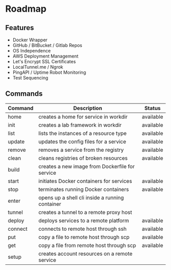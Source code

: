# Roadmap

## Features
- Docker Wrapper
- GitHub / BitBucket / Gitlab Repos
- OS Independence
- AWS Deployment Management
- Let's Encrypt SSL Certificates
- LocalTunnel.me / Ngrok
- PingAPI / Uptime Robot Monitoring
- Test Sequencing

## Commands
<table>
<thead>
<tr><th>Command  </th><th>Description                                    </th><th>Status   </th></tr>
</thead>
<tbody>
<tr><td>home     </td><td>creates a home for service in workdir          </td><td>available</td></tr>
<tr><td>init     </td><td>creates a lab framework in workdir             </td><td>available</td></tr>
<tr><td>list     </td><td>lists the instances of a resource type         </td><td>available</td></tr>
<tr><td>update   </td><td>updates the config files for a service         </td><td>available</td></tr>
<tr><td>remove   </td><td>removes a service from the registry            </td><td>available</td></tr>
<tr><td>clean    </td><td>cleans registries of broken resources          </td><td>available</td></tr>
<tr><td>build    </td><td>creates a new image from Dockerfile for service</td><td>         </td></tr>
<tr><td>start    </td><td>initiates Docker containers for services       </td><td>available</td></tr>
<tr><td>stop     </td><td>terminates running Docker containers           </td><td>available</td></tr>
<tr><td>enter    </td><td>opens up a shell cli inside a running container</td><td>         </td></tr>
<tr><td>tunnel   </td><td>creates a tunnel to a remote proxy host        </td><td>         </td></tr>
<tr><td>deploy   </td><td>deploys services to a remote platform          </td><td>available</td></tr>
<tr><td>connect  </td><td>connects to remote host through ssh            </td><td>available</td></tr>
<tr><td>put      </td><td>copy a file to remote host through scp         </td><td>available</td></tr>
<tr><td>get      </td><td>copy a file from remote host through scp       </td><td>available</td></tr>
<tr><td>setup    </td><td>creates account resources on a remote service  </td><td>         </td></tr>
</tbody>
</table>